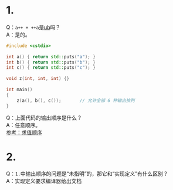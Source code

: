 # 1.
Q：`a++ + ++a`是[ub](https://en.cppreference.com/w/cpp/language/ub)吗？  
A：是的。  
```cpp
#include <cstdio>
 
int a() { return std::puts("a"); }
int b() { return std::puts("b"); }
int c() { return std::puts("c"); }
 
void z(int, int, int) {}
 
int main()
{
    z(a(), b(), c());       // 允许全部 6 种输出排列
}
```
Q：上面代码的输出顺序是什么？  
A：任意顺序。  
[参考：求值顺序](https://zh.cppreference.com/w/cpp/language/eval_order)
# 2.
Q：`1.`中输出顺序的问题是“未指明”的，那它和“实现定义”有什么区别？  
A：实现定义要求编译器给出文档
